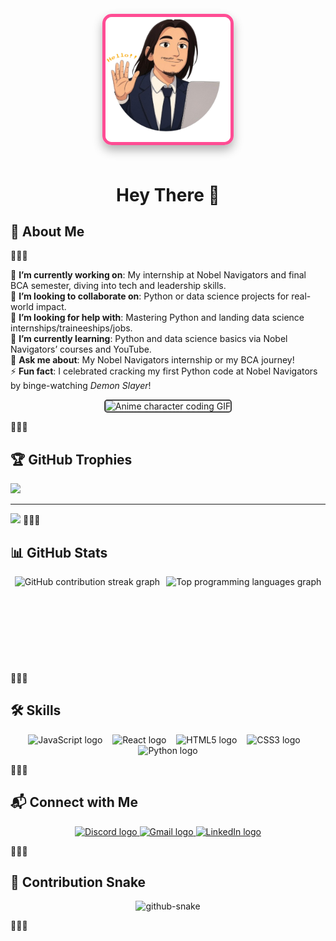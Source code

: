 ##
<div align="center" style="padding: 20px;">
  <img 
    height="200" 
    src=".github/workflows/ii.png" 
    style="
      border: 5px solid #ff4d94; 
      border-radius: 15px; 
      box-shadow: 0 8px 16px rgba(0, 0, 0, 0.3); 
      transition: transform 0.3s ease, box-shadow 0.3s ease;
    "
    onmouseover="this.style.transform='scale(1.1)'; this.style.box-shadow='0 12px 24px rgba(0, 0, 0, 0.4)'"
    onmouseout="this.style.transform='scale(1)'; this.style.box-shadow='0 8px 16px rgba(0, 0, 0, 0.3)'"
  />
</div>

<h1 align="center">Hey There 👋</h1>

## 💫 About Me
🌟🌟🌟

🔭 **I’m currently working on**: My internship at Nobel Navigators and final BCA semester, diving into tech and leadership skills.  
👯 **I’m looking to collaborate on**: Python or data science projects for real-world impact.  
🤝 **I’m looking for help with**: Mastering Python and landing data science internships/traineeships/jobs.  
🌱 **I’m currently learning**: Python and data science basics via Nobel Navigators’ courses and YouTube.  
💬 **Ask me about**: My Nobel Navigators internship or my BCA journey!  
⚡ **Fun fact**: I celebrated cracking my first Python code at Nobel Navigators by binge-watching *Demon Slayer*!  

<div align="center">
  <div align="center">
  <img src="https://media3.giphy.com/media/h408T6Y5GfmXBKW62l/giphy.gif" height="150" alt="Anime character coding GIF" style="border: 2px solid #444; border-radius: 5px;" />
</div>
</div>

🌟🌟🌟
## 🏆 GitHub Trophies
![](https://github-profile-trophy.vercel.app/?username=potat0ka&theme=radical&no-frame=false&no-bg=true&margin-w=4)

---
[![](https://visitcount.itsvg.in/api?id=potat0ka&icon=0&color=0)](https://visitcount.itsvg.in)
🌟🌟🌟
## 📊 GitHub Stats
<div style="display: flex; justify-content: center; flex-wrap: wrap; gap: 10px;">
  <img src="https://streak-stats.demolab.com?user=potat0ka&locale=en&mode=daily&theme=dracula&hide_border=false&border_radius=5" height="140" alt="GitHub contribution streak graph" />
  <img src="https://github-readme-stats.vercel.app/api/top-langs?username=potat0ka&locale=en&hide_title=false&layout=compact&card_width=320&langs_count=6&theme=dracula&hide_border=false" height="140" alt="Top programming languages graph" />
</div>

🌟🌟🌟

## 🛠️ Skills
<div align="center">
  <img src="https://cdn.jsdelivr.net/gh/devicons/devicon/icons/javascript/javascript-original.svg" height="30" alt="JavaScript logo" />
  <img width="8" />
  <img src="https://cdn.jsdelivr.net/gh/devicons/devicon/icons/react/react-original.svg" height="30" alt="React logo" />
  <img width="8" />
  <img src="https://cdn.jsdelivr.net/gh/devicons/devicon/icons/html5/html5-original.svg" height="30" alt="HTML5 logo" />
  <img width="8" />
  <img src="https://cdn.jsdelivr.net/gh/devicons/devicon/icons/css3/css3-original.svg" height="30" alt="CSS3 logo" />
  <img width="8" />
  <img src="https://cdn.jsdelivr.net/gh/devicons/devicon/icons/python/python-original.svg" height="30" alt="Python logo" />
</div>

🌟🌟🌟

## 📬 Connect with Me
<div align="center">
  <a href="https://discord.com/users/287291322086457344" target="_blank">
    <img src="https://img.shields.io/static/v1?message=Discord&logo=discord&label=&color=7289DA&logoColor=white&style=for-the-badge" height="35" alt="Discord logo" />
  </a>
  <a href="https://mail.google.com/mail/?view=cm&fs=1&to=Bige.stha@gmail.com" target="_blank">
    <img src="https://img.shields.io/static/v1?message=Gmail&logo=gmail&label=&color=D14836&logoColor=white&style=for-the-badge" height="35" alt="Gmail logo" />
  </a>
  <a href="https://www.linkedin.com/in/bigendrashrestha/" target="_blank">
    <img src="https://img.shields.io/static/v1?message=LinkedIn&logo=linkedin&label=&color=0077B5&logoColor=white&style=for-the-badge" height="35" alt="LinkedIn logo" />
  </a>
</div>

🌟🌟🌟

## 🐍 Contribution Snake
<div align="center">
<picture>
  <source media="(prefers-color-scheme: dark)" srcset="https://raw.githubusercontent.com/tobiasmeyhoefer/tobiasmeyhoefer/output/github-snake-dark.svg" />
  <source media="(prefers-color-scheme: light)" srcset="https://raw.githubusercontent.com/tobiasmeyhoefer/tobiasmeyhoefer/output/github-snake.svg" />
  <img alt="github-snake" src="https://raw.githubusercontent.com/tobiasmeyhoefer/tobiasmeyhoefer/output/github-snake.svg" />
</picture>
</div>

🌟🌟🌟
